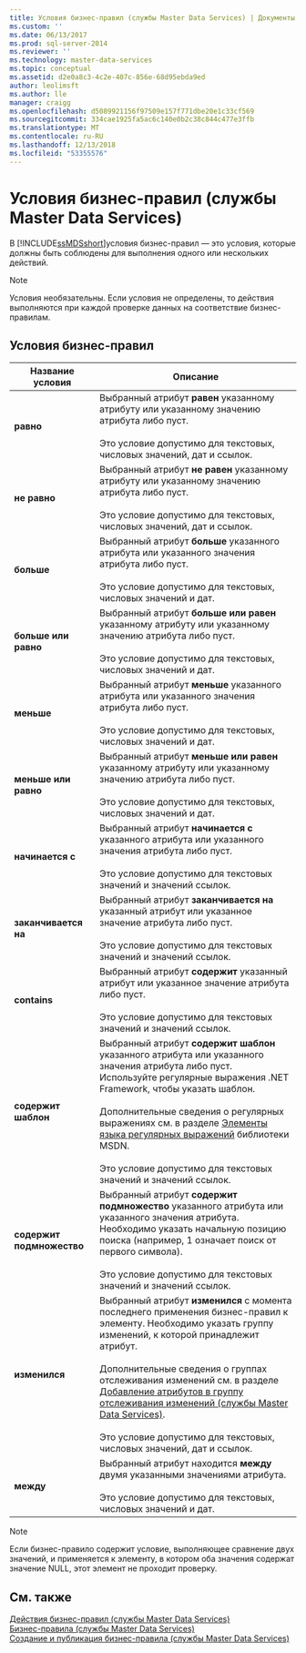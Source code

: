```yaml
---
title: Условия бизнес-правил (службы Master Data Services) | Документы Майкрософт
ms.custom: ''
ms.date: 06/13/2017
ms.prod: sql-server-2014
ms.reviewer: ''
ms.technology: master-data-services
ms.topic: conceptual
ms.assetid: d2e0a8c3-4c2e-407c-856e-68d95ebda9ed
author: leolimsft
ms.author: lle
manager: craigg
ms.openlocfilehash: d5089921156f97509e157f771dbe20e1c33cf569
ms.sourcegitcommit: 334cae1925fa5ac6c140e0b2c38c844c477e3ffb
ms.translationtype: MT
ms.contentlocale: ru-RU
ms.lasthandoff: 12/13/2018
ms.locfileid: "53355576"
---
```

# <a name="business-rule-conditions-master-data-services"></a>Условия бизнес-правил (службы Master Data Services)
  В [!INCLUDE[ssMDSshort](../includes/ssmdsshort-md.md)]условия бизнес-правил — это условия, которые должны быть соблюдены для выполнения одного или нескольких действий.  
  
> [!NOTE]  
>  Условия необязательны. Если условия не определены, то действия выполняются при каждой проверке данных на соответствие бизнес-правилам.  
  
## <a name="business-rule-conditions"></a>Условия бизнес-правил  
  
|Название условия|Описание|  
|--------------------|-----------------|  
|**равно**|Выбранный атрибут **равен** указанному атрибуту или указанному значению атрибута либо пуст.<br /><br /> Это условие допустимо для текстовых, числовых значений, дат и ссылок.|  
|**не равно**|Выбранный атрибут **не равен** указанному атрибуту или указанному значению атрибута либо пуст.<br /><br /> Это условие допустимо для текстовых, числовых значений, дат и ссылок.|  
|**больше**|Выбранный атрибут **больше** указанного атрибута или указанного значения атрибута либо пуст.<br /><br /> Это условие допустимо для текстовых, числовых значений и дат.|  
|**больше или равно**|Выбранный атрибут **больше или равен** указанному атрибуту или указанному значению атрибута либо пуст.<br /><br /> Это условие допустимо для текстовых, числовых значений и дат.|  
|**меньше**|Выбранный атрибут **меньше** указанного атрибута или указанного значения атрибута либо пуст.<br /><br /> Это условие допустимо для текстовых, числовых значений и дат.|  
|**меньше или равно**|Выбранный атрибут **меньше или равен** указанному атрибуту или указанному значению атрибута либо пуст.<br /><br /> Это условие допустимо для текстовых, числовых значений и дат.|  
|**начинается с**|Выбранный атрибут **начинается с** указанного атрибута или указанного значения атрибута либо пуст.<br /><br /> Это условие допустимо для текстовых значений и значений ссылок.|  
|**заканчивается на**|Выбранный атрибут **заканчивается на** указанный атрибут или указанное значение атрибута либо пуст.<br /><br /> Это условие допустимо для текстовых значений и значений ссылок.|  
|**contains**|Выбранный атрибут **содержит** указанный атрибут или указанное значение атрибута либо пуст.<br /><br /> Это условие допустимо для текстовых значений и значений ссылок.|  
|**содержит шаблон**|Выбранный атрибут **содержит шаблон** указанного атрибута или указанного значения атрибута либо пуст. Используйте регулярные выражения .NET Framework, чтобы указать шаблон.<br /><br /> Дополнительные сведения о регулярных выражениях см. в разделе [Элементы языка регулярных выражений](https://go.microsoft.com/fwlink/?LinkId=164401) библиотеки MSDN.<br /><br /> Это условие допустимо для текстовых значений и значений ссылок.|  
|**содержит подмножество**|Выбранный атрибут **содержит подмножество** указанного атрибута или указанного значения атрибута. Необходимо указать начальную позицию поиска (например, 1 означает поиск от первого символа).<br /><br /> Это условие допустимо для текстовых значений и значений ссылок.|  
|**изменился**|Выбранный атрибут **изменился** с момента последнего применения бизнес-правил к элементу. Необходимо указать группу изменений, к которой принадлежит атрибут.<br /><br /> Дополнительные сведения о группах отслеживания изменений см. в разделе [Добавление атрибутов в группу отслеживания изменений (службы Master Data Services)](add-attributes-to-a-change-tracking-group-master-data-services.md).<br /><br /> Это условие допустимо для текстовых, числовых значений, дат и ссылок.|  
|**между**|Выбранный атрибут находится **между** двумя указанными значениями атрибута.<br /><br /> Это условие допустимо для текстовых, числовых значений и дат.|  
  
> [!NOTE]  
>  Если бизнес-правило содержит условие, выполняющее сравнение двух значений, и применяется к элементу, в котором оба значения содержат значение NULL, этот элемент не проходит проверку.  
  
## <a name="see-also"></a>См. также  
 [Действия бизнес-правил (службы Master Data Services)](../../2014/master-data-services/business-rule-actions-master-data-services.md)   
 [Бизнес-правила (службы Master Data Services)](../../2014/master-data-services/business-rules-master-data-services.md)   
 [Создание и публикация бизнес-правила (службы Master Data Services)](../../2014/master-data-services/create-and-publish-a-business-rule-master-data-services.md)  
  
  
